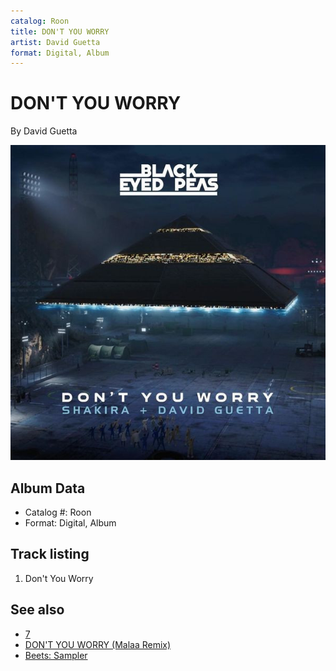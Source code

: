 ```yaml
---
catalog: Roon
title: DON'T YOU WORRY
artist: David Guetta
format: Digital, Album
---
```


# DON'T YOU WORRY

By David Guetta

![](../../assets/albumcovers/David_Guetta-DONT_YOU_WORRY.png)

## Album Data

- Catalog #: Roon
- Format: Digital, Album


## Track listing


1. Don't You Worry


## See also

- [7](7.md)
- [DON'T YOU WORRY (Malaa Remix)](DONT_YOU_WORRY_Malaa_Remix.md)
- [Beets: Sampler](../../Beets/David_Guetta/Sampler.md)
